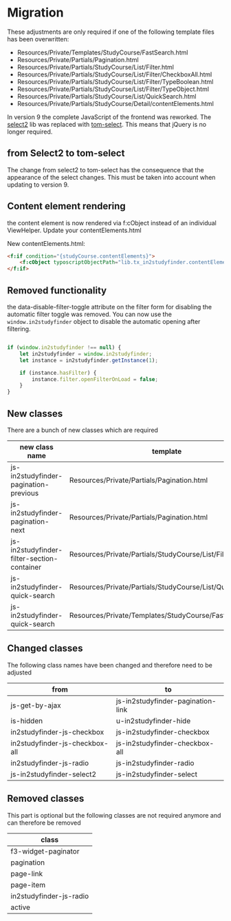 # Migration

These adjustments are only required if one of the following template files has been overwritten:

* Resources/Private/Templates/StudyCourse/FastSearch.html
* Resources/Private/Partials/Pagination.html
* Resources/Private/Partials/StudyCourse/List/Filter.html
* Resources/Private/Partials/StudyCourse/List/Filter/CheckboxAll.html
* Resources/Private/Partials/StudyCourse/List/Filter/TypeBoolean.html
* Resources/Private/Partials/StudyCourse/List/Filter/TypeObject.html
* Resources/Private/Partials/StudyCourse/List/QuickSearch.html
* Resources/Private/Partials/StudyCourse/Detail/contentElements.html

In version 9 the complete JavaScript of the frontend was reworked.
The [select2](https://select2.org/) lib was replaced with [tom-select](https://tom-select.js.org/).
This means that jQuery is no longer required.

## from Select2 to tom-select

The change from select2 to tom-select has the consequence that the appearance of the select changes. This must be taken into account when updating to version 9.

## Content element rendering

the content element is now rendered via f:cObject instead of an individual ViewHelper. Update your contentElements.html

New contentElements.html:
```html
<f:if condition="{studyCourse.contentElements}">
	<f:cObject typoscriptObjectPath="lib.tx_in2studyfinder.contentElementRendering">{studyCourse.contentElementIdList}</f:cObject>
</f:if>
```

## Removed functionality

the data-disable-filter-toggle attribute on the filter form for disabling the automatic filter toggle was removed.
You can now use the `window.in2studyfinder` object to disable the automatic opening after filtering.

```js

if (window.in2studyfinder !== null) {
	let in2studyfinder = window.in2studyfinder;
	let instance = in2studyfinder.getInstance(1);

	if (instance.hasFilter) {
		instance.filter.openFilterOnLoad = false;
	}
}
```

## New classes

There are a bunch of new classes which are required

| new class name                             | template                                                 | line |
|--------------------------------------------|----------------------------------------------------------|:----:|
| js-in2studyfinder-pagination-previous      | Resources/Private/Partials/Pagination.html               |  6   |
| js-in2studyfinder-pagination-next          | Resources/Private/Partials/Pagination.html               |  33  |
| js-in2studyfinder-filter-section-container | Resources/Private/Partials/StudyCourse/List/Filter.html  |  15  |
| js-in2studyfinder-quick-search             | Resources/Private/Partials/StudyCourse/List/QuickSearch  |  3   |
| js-in2studyfinder-quick-search             | Resources/Private/Templates/StudyCourse/FastSearch.html  |  17  |

## Changed classes

The following class names have been changed and therefore need to be adjusted

| from                           | to                                 |
|--------------------------------|------------------------------------|
| js-get-by-ajax                 |  js-in2studyfinder-pagination-link |
| is-hidden                      |  u-in2studyfinder-hide             |
| in2studyfinder-js-checkbox     |  js-in2studyfinder-checkbox        |
| in2studyfinder-js-checkbox-all |  js-in2studyfinder-checkbox-all    |
| in2studyfinder-js-radio        |  js-in2studyfinder-radio           |
| js-in2studyfinder-select2      |  js-in2studyfinder-select          |

## Removed classes

This part is optional but the following classes are not required anymore and can therefore be removed

| class                   |
|-------------------------|
| f3-widget-paginator     |
| pagination              |
| page-link               |
| page-item               |
| in2studyfinder-js-radio |
| active                  |
